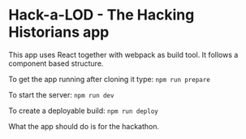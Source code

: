 # Hack-a-LOD - The Hacking Historians app

This app uses React together with webpack as build tool. It follows a component based structure.

To get the app running after cloning it type:
``` npm run prepare ```

To start the server:
``` npm run dev ```

To create a deployable build:
``` npm run deploy ```

What the app should do is for the hackathon. 
